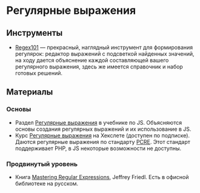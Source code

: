 # Регулярные выражения

## Инструменты
- [Regex101](https://regex101.com) — прекрасный, наглядный инструмент для формирования регулярок: редактор выражений с подсветкой найденных значений, на ходу дается объяснение каждой составляющей вашего регулярного выражения, здесь же имеется справочник и набор готовых решений.

## Материалы
### Основы
- Раздел [Регулярные выражения](https://learn.javascript.ru/regular-expressions-javascript) в учебнике по JS. Объясняются основы создания регулярных выражений и их использование в JS.
- Курс [Регулярные выражения](https://ru.hexlet.io/courses/regexp) на Хекслете (доступен по подписке). Даются регулярные выражения по стандарту [PCRE](https://ru.wikipedia.org/wiki/PCRE). Этот стандарт поддерживает PHP, в JS некоторые возможности не доступны.

### Продвинутый уровень
- Книга [Mastering Regular Expressions](http://shop.oreilly.com/product/9780596528126.do), Jeffrey Friedl. Есть в офисной библиотеке на русском.

